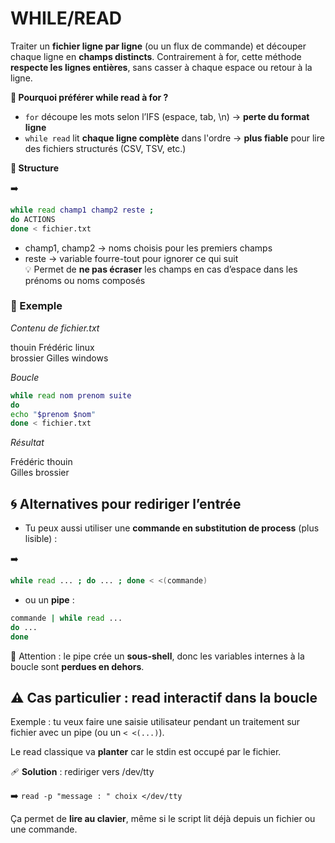 # WHILE/READ

Traiter un **fichier ligne par ligne** (ou un flux de commande) et découper chaque ligne en **champs distincts**. Contrairement à for, cette méthode **respecte les lignes entières**, sans casser à chaque espace ou retour à la ligne.

**🧠 Pourquoi préférer while read à for ?**

- `for` découpe les mots selon l’IFS (espace, tab, \n) → **perte du format ligne**
- `while read` lit **chaque ligne complète** dans l'ordre → **plus fiable** pour lire des fichiers structurés (CSV, TSV, etc.)



**🔧 Structure**

➡️ 
```bash
while read champ1 champ2 reste ;
do ACTIONS
done < fichier.txt
```

- champ1, champ2 → noms choisis pour les premiers champs
- reste → variable fourre-tout pour ignorer ce qui suit  
  💡 Permet de **ne pas écraser** les champs en cas d’espace dans les prénoms ou noms composés



### **🧪 Exemple**

*Contenu de fichier.txt*

thouin Frédéric linux  
brossier Gilles windows

*Boucle*
```bash
while read nom prenom suite 
do 
echo "$prenom $nom" 
done < fichier.txt
```


*Résultat*

Frédéric thouin  
Gilles brossier

## **🌀 Alternatives pour rediriger l’entrée**

- Tu peux aussi utiliser une **commande en substitution de process** (plus lisible) :

➡️ 
```bash
while read ... ; do ... ; done < <(commande)
```
- ou un **pipe** : 
```bash
commande | while read ...
do ...
done
```
🧠 Attention : le pipe crée un **sous-shell**, donc les variables internes à la boucle sont **perdues en dehors**.



## **⚠️ Cas particulier : read interactif dans la boucle**

Exemple : tu veux faire une saisie utilisateur pendant un traitement sur fichier avec un pipe (ou un `< <(...)`).

Le read classique va **planter** car le stdin est occupé par le fichier.

🩹 **Solution** : rediriger vers /dev/tty

➡️ `read -p "message : " choix </dev/tty`

Ça permet de **lire au clavier**, même si le script lit déjà depuis un fichier ou une commande.

